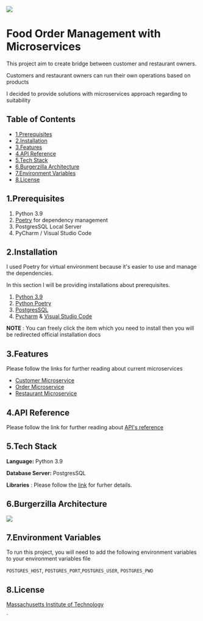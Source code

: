 ![](4_project_docs/images/burgerzilla_cover_photo.png)
# Food Order Management with Microservices

This project aim to create bridge between customer and restaurant owners. 

Customers and restaurant owners can run their own operations based on products 

I decided to provide solutions with microservices approach regarding to suitability

## Table of Contents
  * [1.Prerequisites](#1prerequisites)
  * [2.Installation](#2installation)
  * [3.Features](#3features)
  * [4.API Reference](#4api-reference)
  * [5.Tech Stack](#5tech-stack)
  * [6.Burgerzilla Architecture](#6burgerzilla-architecture)
  * [7.Environment Variables](#7environment-variables)
  * [8.License](#8license)

## 1.Prerequisites
1. Python 3.9 
2. [Poetry](https://python-poetry.org/)  for dependency management
3. PostgresSQL Local Server
4. PyCharm / Visual Studio Code

## 2.Installation

I used Poetry for virtual environment because it's easier to use and manage the dependencies.

In this section I will be providing installations about prerequisites. 

1. [Python 3.9](https://python.org/)
2. [Python Poetry](https://python-poetry.org/docs/)
3. [PostgresSQL](https://www.postgresql.org/)
4. [Pycharm](https://www.jetbrains.com/pycharm/) & [Visual Studio Code](https://code.visualstudio.com/)

**NOTE** : You can freely click the item which you need to install then you will be redirected official installation docs

## 3.Features
Please follow the links for further reading about current microservices
- [Customer Microservice](1_customer_service/README.md)
- [Order Microservice](2_order_service/README.md)
- [Restaurant Microservice](3_restaurant_service/README.md)

## 4.API Reference
Please follow the link for further reading about [API's reference](4_project_docs/burgerzilla_api_reference.md)

## 5.Tech Stack
**Language:** Python 3.9 

**Database Server:** PostgresSQL

**Libraries** : Please follow the [link](4_project_docs/burgerzilla_libraries_reference.md) for furher details.


## 6.Burgerzilla Architecture
![](4_project_docs/images/burgerzilla_architectrue.jpg)


## 7.Environment Variables

To run this project, you will need to add the following environment variables to your environment variables file

`POSTGRES_HOST`, `POSTGRES_PORT`,`POSTGRES_USER`,  `POSTGRES_PWD`

## 8.License

[Massachusetts Institute of Technology](https://choosealicense.com/licenses/mit/)

`